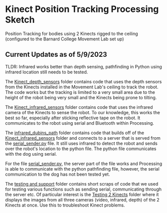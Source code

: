 # Kinect Position Tracking Processing Sketch
Position Tracking for bodies using 2 Kinects rigged to the ceiling (configured to the Barnard College Movement Lab set up)

## Current Updates as of 5/9/2023
TLDR: Infrared works better than depth sensing, pathfinding in Python using infrared location still needs to be tested.

The [Kinect_depth_sensors](https://github.com/SamIAm2000/Kinect-Position-Tracking-Processing-Sketch/tree/main/Kinect_depth_sensors) folder contains code that uses the depth sensors from the Kinects installed in the Movement Lab's ceiling to track the robot. The code works but the tracking is limited to a very small area due to the height of the robot being very small and the Kinects being prone to tilting.

The [Kinect_infrared_sensors](https://github.com/SamIAm2000/Kinect-Position-Tracking-Processing-Sketch/tree/main/Kinect_infrared_sensors) folder contains code that uses the infrared camera of the Kinects to sense the robot. To our knowledge, this works the best so far, especially after sticking reflective tape on the robot. It communicates to the robot using serial and Bluetooth within Processing.

The [infrared_dubins_path](https://github.com/SamIAm2000/Kinect-Position-Tracking-Processing-Sketch/tree/main/infrared_dubins_path) folder contains code that builds off of the [Kinect_infrared_sensors](https://github.com/SamIAm2000/Kinect-Position-Tracking-Processing-Sketch/tree/main/Kinect_infrared_sensors) folder and connects to a server that is served from the [serial_sender.py](https://github.com/SamIAm2000/Kinect-Position-Tracking-Processing-Sketch/blob/main/serial_sender.py) file. It still uses infrared to detect the robot and sends over the robot's location to the python file. The python file communicates with the dog using serial. 

For the file [serial_sender.py](https://github.com/SamIAm2000/Kinect-Position-Tracking-Processing-Sketch/blob/main/serial_sender.py), the server part of the file works and Processing is able to communicate with the python pathfinding file, however, the serial communication to the dog has not been tested yet.

The [testing and support](https://github.com/SamIAm2000/Kinect-Position-Tracking-Processing-Sketch/tree/main/testing%20and%20support) folder contains short scraps of code that we used for testing various functions such as sending serial, communicating through the server etc. Of particular interest is the [Testing 2 Kinects](https://github.com/SamIAm2000/Kinect-Position-Tracking-Processing-Sketch/tree/main/testing%20and%20support/Testing%202%20Kinects/sketch_2_kinects) folder where it displays the images from all three cameras (video, infrared, depth) of the 2 Kinects at once. Use this to troubleshoot Kinect problems.
